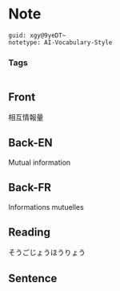 # Note
```
guid: xgy@9yeDT~
notetype: AI-Vocabulary-Style
```

### Tags
```
```

## Front
相互情報量

## Back-EN
Mutual information

## Back-FR
Informations mutuelles

## Reading
そうごじょうほうりょう

## Sentence

